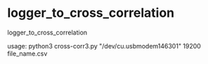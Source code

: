 # logger_to_cross_correlation
logger_to_cross_correlation

usage: python3 cross-corr3.py "/dev/cu.usbmodem146301" 19200 file_name.csv
